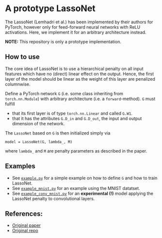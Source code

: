 # A prototype LassoNet 

The LassoNet (Lemhadri et al.) has been implemented by their authors for PyTorch, however only for feed-forward neural networks with ReLU activations. Here, we implement it for an arbitrary architecture instead.

**NOTE:** This repository is only a prototype implementation.

## How to use

The core idea of LassoNet is to use a hierarchical penalty on all input features which have no (direct) linear effect on the output. Hence, the first layer of the model should be linear as the weight of this layer are penalized columnwise.

Define a PyTorch network `G`  (i.e. some class inheriting from `torch.nn.Module`) with arbitrary architecture (i.e. a `forward`-method). `G` must fulfill

* that its first layer is of type `torch.nn.Linear` and called `G.W1`.
* that it has the attributes `G.D_in` and `G.D_out`, the input and output dimension of the network.

The `LassoNet` based on `G` is then initialized simply via

	model = LassoNet(G, lambda_, M)

where `lambda_` and `M` are penalty parameters as described in the paper. 


## Examples

* See [`example.py`](example.py) for a simple example on how to define `G` and how to train LassoNet.
* See [`example_mnist.py`](example_mnist.py) for an example using the MNIST datatset.
* See [`example_conv_mnist.py`](example_conv_mnist.py) for an **experimental (!)** model applying the LassoNet penalty to convolutional layers.


## References:

* [Original paper](https://jmlr.org/papers/volume22/20-848/20-848.pdf)
* [Original repo](https://github.com/lasso-net/lassonet)
